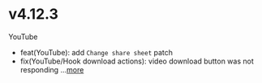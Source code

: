 # v4.12.3
YouTube
- feat(YouTube): add `Change share sheet` patch
- fix(YouTube/Hook download actions): video download button was not responding ...[more](https://github.com/inotia00/revanced-patches/releases/tag/v4.12.3)
